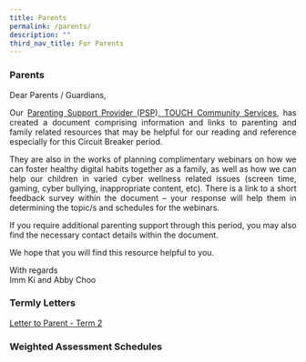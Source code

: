 ```yaml
---
title: Parents
permalink: /parents/
description: ""
third_nav_title: For Parents
---
```

### Parents

<div align="justify">Dear Parents / Guardians,<br>

Our&nbsp;[Parenting Support Provider (PSP),&nbsp;TOUCH Community Services](/files/Useful%20Links/Parents/TOUCH%20Parenting%20Update%20(April%202020).pdf), has created a document comprising information and links to parenting and family related resources that may be helpful for our reading and reference especially for this Circuit Breaker period.

They are also in the works of planning complimentary webinars on how we can foster healthy digital habits together as a family, as well as how we can help our children in varied cyber wellness related issues (screen time, gaming, cyber bullying, inappropriate content, etc). There is a link to a short feedback survey within the document – your response will help them in determining the topic/s and schedules for the webinars.

If you require additional parenting support through this period, you may also find the necessary contact details within the document.

We hope that you will find this resource helpful to you.

  

With regards<br>
Imm Ki and Abby Choo
</div>

### Termly Letters
[Letter to Parent - Term 2](/files/Useful%20Links/Termly%20Updates/2023%20kcpss%20term%202%20letter.pdf)

### Weighted Assessment Schedules